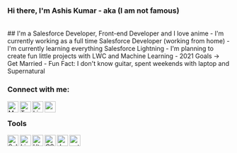 ### Hi there, I'm Ashis Kumar - aka (I am not famous)
<br/>
## I'm a Salesforce Developer, Front-end Developer and I love anime
- I'm currently working as a full time Salesforce Developer (working from home)
- I'm currently learning everything Salesforce Lightning
- I'm planning to create fun little projects with LWC and Machine Learning
- 2021 Goals -> Get Married
- Fun Fact: I don't know guitar, spent weekends with laptop and Supernatural

### Connect with me:

[<img align="left" width="25px" alt="My Website" src="https://www.svgrepo.com/show/310884/globe.svg"/>][website]
[<img align="left" width="25px" alt="Twitter" src="https://www.svgrepo.com/show/137277/twitter.svg"/>][twitter]
[<img align="left" width="25px" alt="Linkedin" src="https://www.svgrepo.com/show/128403/linkedin.svg"/>][linkedin]
[<img align="left" width="25px" alt="medium.com" src="https://www.svgrepo.com/show/105253/blogger.svg"/>][medium]

<br />

### Tools
[<img align="left" width="25px" alt="Salesforce" src="https://www.svgrepo.com/show/303235/salesforce-2-logo.svg" />][salesforce]
[<img align="left" width="25px" alt="Lightning" src="https://www.svgrepo.com/show/75261/lightning.svg"/>][salesforce]
[<img align="left" width="25px" alt="Html5" src="https://www.svgrepo.com/show/183637/html5.svg"/>][salesforce]
[<img align="left" width="25px" alt="CSS3" src="https://www.svgrepo.com/show/303263/css3-logo.svg"/>][salesforce]
[<img align="left" width="25px" alt="Javascript" src="https://www.svgrepo.com/show/303206/javascript-logo.svg"/>][salesforce]
[<img align="left" width="25px" alt="python" src="https://www.svgrepo.com/show/303532/python-3-logo.svg"/>][salesforce]

<br />
<br />

[website]: https://google.com
[medium]: https://medium.com/ashiskumarmaharana
[twitter]: https://twitter.com/ashis_maharana
[linkedin]: https://linkedin.com/in/ashis-kumar-maharana-5014bb163
[salesforce]: https://trailhead.me/id/ashiskumar